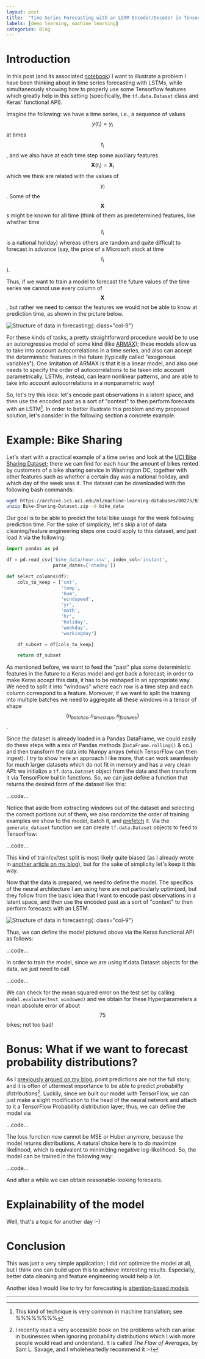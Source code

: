 ```yaml
---
layout: post
title:  "Time Series Forecasting with an LSTM Encoder/Decoder in TensorFlow 2.0"
labels: [deep learning, machine learning]
categories: Blog
---
```


# Introduction

In this post (and its associated [notebook](https://colab.research.google.com/drive/1-MaDm60lVXS_6cUBou7_oa5JwjXqpKlk)) I want to
illustrate a problem I have been thinking about in time series
forecasting with LSTMs, while simultaneously
showing how to properly use some Tensorflow features which greatly
help in this setting (specifically, the `tf.data.Dataset` class and Keras'
functional API).

Imagine the following: we have a time series, i.e., a sequence of values $$y(t_i)=y_i$$ at times
$$t_i$$, and we also have at each time step some auxiliary features $$\boldsymbol{X}(t_i) = \boldsymbol{X}_i$$
which we think are related with the values of $$y_i$$. Some of the $$\boldsymbol{X}$$s
might be known for all time (think of them as predetermined features, like whether time $$t_i$$
is a national holiday) whereas others are random and quite difficult to forecast in advance (say,
the price of a Microsoft stock at time $$t_i$$).

Thus, if we want to train a model to forecast the future values of the time series we cannot
use every column of $$\boldsymbol{X}$$, but rather we need to censor the features we would not be able to
know at prediction time, as shown in the picture below.

![Structure of data in forecasting](/assets/pics/encdec/table_time_series.svg){: class="col-9"}

For these kinds of tasks, a pretty straightforward procedure would be to use an autoregressive
model of some kind (like
[ARMAX](https://en.wikipedia.org/wiki/Autoregressive%E2%80%93moving-average_model#Generalizations));
these models allow us to take into account
autocorrelations in a time series, and also can accept the deterministic features in the future
(typically called "exogenous variables").
One limitation of ARMAX is that it is a linear model, and also one needs to specify the order of
autocorrelations to be taken into account parametrically. LSTMs, instead, can learn nonlinear
patterns, and are able to take into account autocorrelations in a nonparametric way!


So, let's try this idea: let's encode past observations in a latent space, and then use the
encoded past as a sort of "context" to then perform forecasts with an LSTM[^1].
In order to better illustrate this problem and my proposed solution, let's consider in the
following section a concrete example.

# Example: Bike Sharing

Let's start with a practical example of a time series and look at the
[UCI Bike Sharing Dataset](https://archive.ics.uci.edu/ml/datasets/bike+sharing+dataset);
there we can find for each hour the amount of bikes rented by customers of a bike sharing
service in Washington DC,
together with other features such as whether a certain day was a national holiday, and
which day of the week was it. The dataset can be downloaded with the following
bash commands:
```bash
wget https://archive.ics.uci.edu/ml/machine-learning-databases/00275/Bike-Sharing-Dataset.zip
unzip Bike-Sharing-Dataset.zip -d bike_data
```

Our goal is to be able to predict the total bike usage for
the week following prediction time. For the sake of simplicity,
let's skip a lot of data cleaning/feature engineering steps one could apply to this dataset,
and just load it via the following:

```python
import pandas as pd

df = pd.read_csv('bike_data/hour.csv', index_col='instant',
                 parse_dates=['dteday'])

def select_columns(df):
    cols_to_keep = ['cnt',
                    'temp',
                    'hum',
                    'windspeed',
                    'yr',
                    'mnth',
                    'hr',
                    'holiday',
                    'weekday',
                    'workingday']

    df_subset = df[cols_to_keep]

    return df_subset


```

As mentioned before, we want to feed the "past" plus some deterministic features in the future
to a Keras model and get back a forecast; in order to make Keras accept this data,
it has to be reshaped in an appropriate way. We need to split it into "windows" where each row is a
time step and each column correspond to a feature. Moreover, if we want to split the training into
multiple batches we need to aggregate all these windows in a
tensor of shape $$(n_{batches}, n_{timesteps}, n_{features})$$.

Since the dataset is already loaded in a Pandas DataFrame, we could easily do these steps with a mix of Pandas
methods (`DataFrame.rolling()` & co.) and then transform the data into Numpy arrays
(which TensorFlow can then ingest).
I try to show here an approach I like more, that can work seamlessly for much larger datasets
which do not fit in memory and has a very clean API: we initialize a `tf.data.Dataset` object from the
data and then transform it via TensorFlow builtin functions. So, we can just define a function that
returns the desired form of the dataset like this:

...code...

Notice that aside from extracting windows out of the dataset and selecting the correct portions out
of them, we also randomize the order of training examples we show to the model, batch it, and
[prefetch](https://www.tensorflow.org/api_docs/python/tf/data/Dataset#prefetch) it.
Via the `generate_dataset` function we can create `tf.data.Dataset` objects
to feed to TensorFlow:

...code...

This kind of train/cv/test split is most likely quite biased (as I already wrote
in [another article on my blog](/time-nested-cv-with-sklearn)), but for the sake of simplicity
let's keep it this way.

Now that the data is prepared, we need to define the model. The specifics of the neural architecture
I am using here are not particularly optimized, but they follow from the basic idea that I want to
encode past observations in a latent space, and then use the encoded past as a sort of "context"
to then perform forecasts with an LSTM.

![Structure of data in forecasting](/assets/pics/encdec/architecture.svg){: class="col-9"}

Thus, we can define the model pictured above via the Keras functional API as follows:

...code...


In order to train the model, since we are using tf.data.Dataset objects for the data,
we just need to call

...code...

We can check for the mean squared error on the test set by calling `model.evaluate(test_windowed)`
and we obtain for these Hyperparameters a mean absolute error of about 
$$75$$ bikes; not too bad!


# Bonus: What if we want to forecast probability distributions?

As I [previously argued on my blog](/tensorflow-heteroscedasticity), point predictions
are not the full story, and it is often of uttermost importance to be able to 
predict *probability distributions*[^2]. Luckily, since we built our model with 
TensorFlow, we can just make a slight modification to the head of the neural network
and attach to it a TensorFlow Probability distribution layer; thus, we can define
the model via

...code...

The loss function now cannot be MSE or Huber anymore, because the model returns distributions.
A natural choice here is to do maximize likelihood, which is equivalent to 
minimizing negative log-likelihood. So, the model can be trained in the following way:

...code...

And after a while we can obtain reasonable-looking forecasts.



# Explainability of the model

Well, that's a topic for another day :-)


# Conclusion

This was just a very simple application; I did not optimize the model at all,
but I think one can build upon this to achieve interesting results. Especially,
better data cleaning and feature engineering would help a lot.

Another idea I would like to try for forecasting is 
[attention-based models](https://arxiv.org/abs/1706.03762)




-------------------------------------------------------------------

[^1]: This kind of technique is very common in machine translation; see %%%%%%%%

[^2]: I recently read a very accessible book on the problems which can arise 
      in businesses when ignoring probability distributions which I wish more
      people would read and understand. It is called *The Flaw of Averages*, by
      Sam L. Savage, and I wholeheartedly recommend it :-) 
